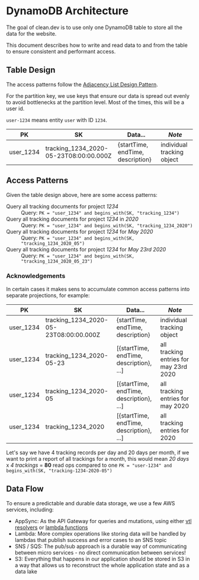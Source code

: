 # DynamoDB Architecture

The goal of clean.dev is to use only one DynamoDB table to store all the data for the website.

This document describes how to write and read data to and from the table to ensure consistent and performant access.

## Table Design

The access patterns follow the [Adjacency List Design Pattern](https://docs.aws.amazon.com/amazondynamodb/latest/developerguide/bp-adjacency-graphs.html#bp-adjacency-lists).

For the partition key, we use keys that ensure our data is spread out evenly to avoid bottlenecks at the partition level.
Most of the times, this will be a user id.

`user-1234` means entity `user` with ID `1234`.

| PK             | SK                                      | Data...                                  | *Note*                                      |
|----------------|-----------------------------------------|------------------------------------------|---------------------------------------------|
| user_1234      | tracking_1234_2020-05-23T08:00:00.000Z  | {startTime, endTime, description}        | individual tracking object                  |

## Access Patterns

Given the table design above, here are some access patterns:

<dl>
  <dt>Query all tracking documents for project <em>1234</em></dt>
  <dd>
    Query: <code>PK = "user_1234" and begins_with(SK, "tracking_1234")</code>
  </dd>
  <dt>Query all tracking documents for project <em>1234</em> in <em>2020</em></dt>
  <dd>
    Query: <code>PK = "user_1234" and begins_with(SK, "tracking_1234_2020")</code>
  </dd>
  <dt>Query all tracking documents for project <em>1234</em> for <em>May 2020</em></dt>
  <dd>
    Query: <code>PK = "user_1234" and begins_with(SK, "tracking_1234_2020_05")</code>
  </dd>
  <dt>Query all tracking documents for project <em>1234</em> for <em>May 23rd 2020</em></dt>
  <dd>
    Query: <code>PK = "user_1234" and begins_with(SK, "tracking_1234_2020_05_23")</code>
  </dd>
</dl>

### Acknowledgements

In certain cases it makes sens to accumulate common access patterns into separate projections, for example:

| PK             | SK                                      | Data...                                  | *Note*                                      |
|----------------|-----------------------------------------|------------------------------------------|---------------------------------------------|
| user_1234      | tracking_1234_2020-05-23T08:00:00.000Z  | {startTime, endTime, description}        | individual tracking object                  |
| user_1234      | tracking_1234_2020-05-23                | [{startTime, endTime, description}, ...] | all tracking entries for may 23rd 2020      |
| user_1234      | tracking_1234_2020-05                   | [{startTime, endTime, description}, ...] | all tracking entries for may 2020           |
| user_1234      | tracking_1234_2020                      | [{startTime, endTime, description}, ...] | all tracking entries for 2020               |

Let's say we have 4 tracking records per day and 20 days per month, if we want to print a report of all trackings for a month,
this would mean *20 days* x *4 trackings* = **80** read ops compared to one `PK = "user-1234" and begins_with(SK, "tracking-1234-2020-05")`

## Data Flow

To ensure a predictable and durable data storage, we use a few AWS services, including:

* AppSync: As the API Gateway for queries and mutations, using either [vtl resolvers](../cdk/resources/vtl/trackingQuery.vtl)
or [lambda functions](../cdk/resources/lambda/tracking-mutation/mutation.ts)
* Lambda: More complex operations like storing data will be handled by lambdas that publish success and error cases to an SNS topic
* SNS / SQS: The pub/sub approach is a durable way of communicating between micro services - no direct communication between services!
* S3: Everything that happens in our application should be stored in S3 in a way that allows us to reconstruct the whole application state and as a data lake
